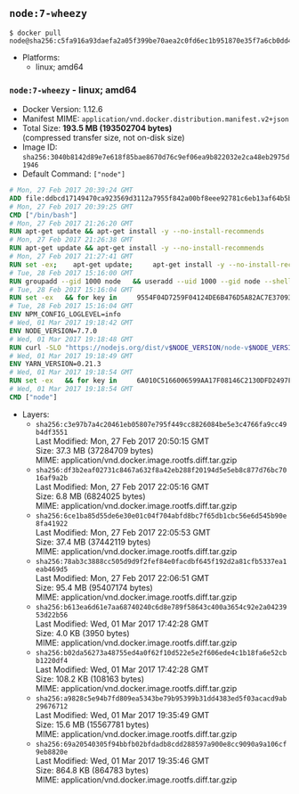 ## `node:7-wheezy`

```console
$ docker pull node@sha256:c5fa916a93daefa2a05f399be70aea2c0fd6ec1b951870e35f7a6cb0dd4550bf
```

-	Platforms:
	-	linux; amd64

### `node:7-wheezy` - linux; amd64

-	Docker Version: 1.12.6
-	Manifest MIME: `application/vnd.docker.distribution.manifest.v2+json`
-	Total Size: **193.5 MB (193502704 bytes)**  
	(compressed transfer size, not on-disk size)
-	Image ID: `sha256:3040b8142d89e7e618f85bae8670d76c9ef06ea9b822032e2ca48eb2975d1946`
-	Default Command: `["node"]`

```dockerfile
# Mon, 27 Feb 2017 20:39:24 GMT
ADD file:ddbcd17149470ca923569d3112a7955f842a00bf8eee92781c6eb13af64b5b82 in / 
# Mon, 27 Feb 2017 20:39:25 GMT
CMD ["/bin/bash"]
# Mon, 27 Feb 2017 21:26:20 GMT
RUN apt-get update && apt-get install -y --no-install-recommends 		ca-certificates 		curl 		wget 	&& rm -rf /var/lib/apt/lists/*
# Mon, 27 Feb 2017 21:26:38 GMT
RUN apt-get update && apt-get install -y --no-install-recommends 		bzr 		git 		mercurial 		openssh-client 		subversion 				procps 	&& rm -rf /var/lib/apt/lists/*
# Mon, 27 Feb 2017 21:27:41 GMT
RUN set -ex; 	apt-get update; 	apt-get install -y --no-install-recommends 		autoconf 		automake 		bzip2 		file 		g++ 		gcc 		imagemagick 		libbz2-dev 		libc6-dev 		libcurl4-openssl-dev 		libdb-dev 		libevent-dev 		libffi-dev 		libgdbm-dev 		libgeoip-dev 		libglib2.0-dev 		libjpeg-dev 		libkrb5-dev 		liblzma-dev 		libmagickcore-dev 		libmagickwand-dev 		libncurses-dev 		libpng-dev 		libpq-dev 		libreadline-dev 		libsqlite3-dev 		libssl-dev 		libtool 		libwebp-dev 		libxml2-dev 		libxslt-dev 		libyaml-dev 		make 		patch 		xz-utils 		zlib1g-dev 				$( 			if apt-cache show 'default-libmysqlclient-dev' 2>/dev/null | grep -q '^Version:'; then 				echo 'default-libmysqlclient-dev'; 			else 				echo 'libmysqlclient-dev'; 			fi 		) 	; 	rm -rf /var/lib/apt/lists/*
# Tue, 28 Feb 2017 15:16:00 GMT
RUN groupadd --gid 1000 node   && useradd --uid 1000 --gid node --shell /bin/bash --create-home node
# Tue, 28 Feb 2017 15:16:04 GMT
RUN set -ex   && for key in     9554F04D7259F04124DE6B476D5A82AC7E37093B     94AE36675C464D64BAFA68DD7434390BDBE9B9C5     0034A06D9D9B0064CE8ADF6BF1747F4AD2306D93     FD3A5288F042B6850C66B31F09FE44734EB7990E     71DCFD284A79C3B38668286BC97EC7A07EDE3FC1     DD8F2338BAE7501E3DD5AC78C273792F7D83545D     B9AE9905FFD7803F25714661B63B535A4C206CA9     C4F0DFFF4E8C1A8236409D08E73BC641CC11F4C8     56730D5401028683275BD23C23EFEFE93C4CFFFE   ; do     gpg --keyserver ha.pool.sks-keyservers.net --recv-keys "$key";   done
# Tue, 28 Feb 2017 15:16:04 GMT
ENV NPM_CONFIG_LOGLEVEL=info
# Wed, 01 Mar 2017 19:18:42 GMT
ENV NODE_VERSION=7.7.0
# Wed, 01 Mar 2017 19:18:48 GMT
RUN curl -SLO "https://nodejs.org/dist/v$NODE_VERSION/node-v$NODE_VERSION-linux-x64.tar.xz"   && curl -SLO "https://nodejs.org/dist/v$NODE_VERSION/SHASUMS256.txt.asc"   && gpg --batch --decrypt --output SHASUMS256.txt SHASUMS256.txt.asc   && grep " node-v$NODE_VERSION-linux-x64.tar.xz\$" SHASUMS256.txt | sha256sum -c -   && tar -xJf "node-v$NODE_VERSION-linux-x64.tar.xz" -C /usr/local --strip-components=1   && rm "node-v$NODE_VERSION-linux-x64.tar.xz" SHASUMS256.txt.asc SHASUMS256.txt   && ln -s /usr/local/bin/node /usr/local/bin/nodejs
# Wed, 01 Mar 2017 19:18:49 GMT
ENV YARN_VERSION=0.21.3
# Wed, 01 Mar 2017 19:18:54 GMT
RUN set -ex   && for key in     6A010C5166006599AA17F08146C2130DFD2497F5   ; do     gpg --keyserver ha.pool.sks-keyservers.net --recv-keys "$key";   done   && curl -fSL -o yarn.js "https://yarnpkg.com/downloads/$YARN_VERSION/yarn-legacy-$YARN_VERSION.js"   && curl -fSL -o yarn.js.asc "https://yarnpkg.com/downloads/$YARN_VERSION/yarn-legacy-$YARN_VERSION.js.asc"   && gpg --batch --verify yarn.js.asc yarn.js   && rm yarn.js.asc   && mv yarn.js /usr/local/bin/yarn   && chmod +x /usr/local/bin/yarn
# Wed, 01 Mar 2017 19:18:54 GMT
CMD ["node"]
```

-	Layers:
	-	`sha256:c3e97b7a4c20461eb05807e795f449cc8826084be5e3c4766fa9cc49b4df3551`  
		Last Modified: Mon, 27 Feb 2017 20:50:15 GMT  
		Size: 37.3 MB (37284709 bytes)  
		MIME: application/vnd.docker.image.rootfs.diff.tar.gzip
	-	`sha256:df3b2eaf02731c8467a632f8a42eb288f20194d5e5eb8c877d76bc7016af9a2b`  
		Last Modified: Mon, 27 Feb 2017 22:05:16 GMT  
		Size: 6.8 MB (6824025 bytes)  
		MIME: application/vnd.docker.image.rootfs.diff.tar.gzip
	-	`sha256:6ce1ba85d55de6e30e01c04f704abfd8bc7f65db1cbc56e6d545b90e8fa41922`  
		Last Modified: Mon, 27 Feb 2017 22:05:53 GMT  
		Size: 37.4 MB (37442119 bytes)  
		MIME: application/vnd.docker.image.rootfs.diff.tar.gzip
	-	`sha256:78ab3c3888cc505d9d9f2fef84e0facdbf645f192d2a81cfb5337ea1eab469d5`  
		Last Modified: Mon, 27 Feb 2017 22:06:51 GMT  
		Size: 95.4 MB (95407174 bytes)  
		MIME: application/vnd.docker.image.rootfs.diff.tar.gzip
	-	`sha256:b613ea6d61e7aa68740240c6d8e789f58643c400a3654c92e2a0423953d22b56`  
		Last Modified: Wed, 01 Mar 2017 17:42:28 GMT  
		Size: 4.0 KB (3950 bytes)  
		MIME: application/vnd.docker.image.rootfs.diff.tar.gzip
	-	`sha256:b02da56273a48755ed4a0f62f10d522e5e2f606ede4c1b18fa6e52cbb1220df4`  
		Last Modified: Wed, 01 Mar 2017 17:42:28 GMT  
		Size: 108.2 KB (108163 bytes)  
		MIME: application/vnd.docker.image.rootfs.diff.tar.gzip
	-	`sha256:a9828c5e94b7fd809ea5343be79b95399b31dd4383ed5f03acacd9ab29676712`  
		Last Modified: Wed, 01 Mar 2017 19:35:49 GMT  
		Size: 15.6 MB (15567781 bytes)  
		MIME: application/vnd.docker.image.rootfs.diff.tar.gzip
	-	`sha256:69a20540305f94bbfb02bfdadb8cdd288597a900e8cc9090a9a106cf9eb8820e`  
		Last Modified: Wed, 01 Mar 2017 19:35:46 GMT  
		Size: 864.8 KB (864783 bytes)  
		MIME: application/vnd.docker.image.rootfs.diff.tar.gzip
